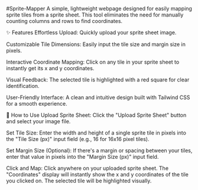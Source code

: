 #Sprite-Mapper
A simple, lightweight webpage designed for easily mapping sprite tiles from a sprite sheet. This tool eliminates the need for manually counting columns and rows to find coordinates.

✨ Features
Effortless Upload: Quickly upload your sprite sheet image.

Customizable Tile Dimensions: Easily input the tile size and margin size in pixels.

Interactive Coordinate Mapping: Click on any tile in your sprite sheet to instantly get its x and y coordinates.

Visual Feedback: The selected tile is highlighted with a red square for clear identification.

User-Friendly Interface: A clean and intuitive design built with Tailwind CSS for a smooth experience.

🚀 How to Use
Upload Sprite Sheet: Click the "Upload Sprite Sheet" button and select your image file.

Set Tile Size: Enter the width and height of a single sprite tile in pixels into the "Tile Size (px)" input field (e.g., 16 for 16x16 pixel tiles).

Set Margin Size (Optional): If there's a margin or spacing between your tiles, enter that value in pixels into the "Margin Size (px)" input field.

Click and Map: Click anywhere on your uploaded sprite sheet. The "Coordinates" display will instantly show the x and y coordinates of the tile you clicked on. The selected tile will be highlighted visually.
